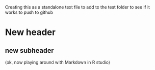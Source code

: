 Creating this as a standalone text file to add to the test folder to see if it works to push to github

# New header
## new subheader

(ok, now playing around with Markdown in R studio)